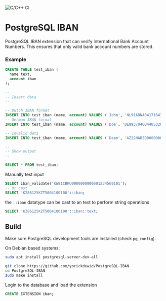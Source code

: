 ![C/C++ CI](https://github.com/yorickdewid/PostgreSQL-IBAN/workflows/C/C++%20CI/badge.svg)

# PostgreSQL IBAN
PostgreSQL IBAN extension that can verify International Bank Account Numbers.
This ensures that only valid bank account numbers are stored. 

### Example
```sql
CREATE TABLE test_iban (
  name text,
  account iban
);

--
-- Insert data
--

-- Dutch IBAN format
INSERT INTO test_iban (name, account) VALUES ('John', 'NL91ABNA0417164300');
-- German IBAN format
INSERT INTO test_iban (name, account) VALUES ('Doe', 'DE89370400440532013000');

-- Invalid data
INSERT INTO test_iban (name, account) VALUES ('Dean', 'AZ22NABZ00000000137010001944');

--
-- Show output
--

SELECT * FROM test_iban;

```

Manually test input
```sql
SELECT iban_validate('KW81CBKU0000000000001234560101');
-- Or cast
SELECT 'KZ86125KZT5004100100'::iban;
```

the `::iban` datatype can be cast to an text to perform string operations
```sql
SELECT 'KZ86125KZT5004100100'::iban::text;
```

## Build

Make sure PostgreSQL development tools are installed (check `pg_config`).

On Debian based systems:
```sh
sudo apt install postgresql-server-dev-all
```

```bash
git clone https://github.com/yorickdewid/PostgreSQL-IBAN
cd PostgreSQL-IBAN
sudo make install
```

Login to the database and load the extension

```sql
CREATE EXTENSION iban;
```
